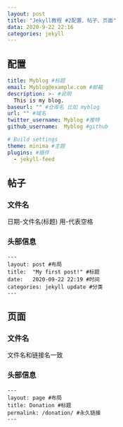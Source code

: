 ```yaml
---
layout: post
title: "Jekyll教程 #2配置、帖子、页面"
data: 2020-9-22 22:16
categories: jekyll
---
```


## 配置

```yml
title: Myblog #标题
email: Myblog@example.com #邮箱
description: >- #说明
  This is my blog.
baseurl: "" #仓库名 比如 myblog
url: "" #域名
twitter_username: Myblog #推特
github_username:  Myblog #github

# Build settings
theme: minima #主题
plugins: #插件
  - jekyll-feed
```

## 帖子

### 文件名

日期-文件名(标题) 用-代表空格

### 头部信息

```
---
layout: post #布局
title:  "My first post!" #标题
date:   2020-09-22 22:19 #时间
categories: jekyll update #分类
---
```

## 页面

### 文件名

文件名和链接名一致

### 头部信息

```
---
layout: page #布局
title: Donation #标题
permalink: /donation/ #永久链接
---
```

